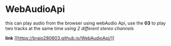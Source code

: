 # WebAudioApi
this can play audio from the browser using webAudio Api, 
use the **03** to play two tracks at the same time *using 2 different stereo channels*

**link** [[https://brajo280603.github.io/WebAudioApi/]]

